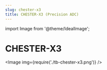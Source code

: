 ```yaml
---
slug: chester-x3
title: CHESTER-X3 (Precision ADC)
---
```

import Image from '@theme/IdealImage';

# CHESTER-X3

<Image img={require('./tb-chester-x3.png')} />
